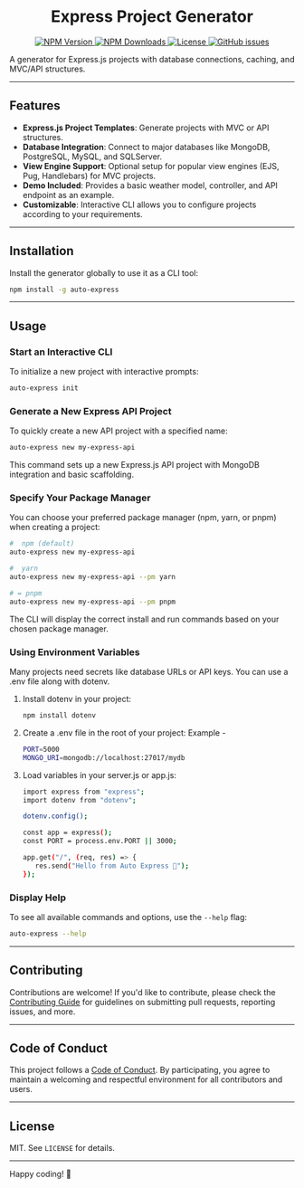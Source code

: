 <div align="center">

# Express Project Generator

<a href="https://www.npmjs.com/package/auto-express">
  <img src="https://img.shields.io/npm/v/auto-express?style=for-the-badge" alt="NPM Version">
</a>
<a href="https://www.npmjs.com/package/auto-express">
  <img src="https://img.shields.io/npm/dt/auto-express?style=for-the-badge" alt="NPM Downloads">
</a>
<a href="https://github.com/arya2004/auto-express/blob/main/LICENSE">
  <img src="https://img.shields.io/npm/l/auto-express?style=for-the-badge" alt="License">
</a>
<a href="https://github.com/arya2004/auto-express/issues">
  <img src="https://img.shields.io/github/issues/arya2004/auto-express?style=for-the-badge" alt="GitHub issues">
</a>

</div>

A generator for Express.js projects with database connections, caching, and MVC/API structures.

---

## Features

- **Express.js Project Templates**: Generate projects with MVC or API structures.
- **Database Integration**: Connect to major databases like MongoDB, PostgreSQL, MySQL, and SQLServer.
- **View Engine Support**: Optional setup for popular view engines (EJS, Pug, Handlebars) for MVC projects.
- **Demo Included**: Provides a basic weather model, controller, and API endpoint as an example.
- **Customizable**: Interactive CLI allows you to configure projects according to your requirements.

---

## Installation

Install the generator globally to use it as a CLI tool:

```bash
npm install -g auto-express
```

---

## Usage

### **Start an Interactive CLI**

To initialize a new project with interactive prompts:

```bash
auto-express init
```

### **Generate a New Express API Project**

To quickly create a new API project with a specified name:

```bash
auto-express new my-express-api
```

This command sets up a new Express.js API project with MongoDB integration and basic scaffolding.

### **Specify Your Package Manager**

You can choose your preferred package manager (npm, yarn, or pnpm) when creating a project:

```bash
#  npm (default)
auto-express new my-express-api

#  yarn
auto-express new my-express-api --pm yarn

# = pnpm
auto-express new my-express-api --pm pnpm
```

The CLI will display the correct install and run commands based on your chosen package manager.

### **Using Environment Variables**

Many projects need secrets like database URLs or API keys. You can use a .env file along with dotenv.

1. Install dotenv in your project:
   ```bash
   npm install dotenv
   ```
2. Create a .env file in the root of your project:
   Example -
   ```bash
   PORT=5000
   MONGO_URI=mongodb://localhost:27017/mydb
   ```
3. Load variables in your server.js or app.js:

   ```bash
   import express from "express";
   import dotenv from "dotenv";

   dotenv.config();

   const app = express();
   const PORT = process.env.PORT || 3000;

   app.get("/", (req, res) => {
      res.send("Hello from Auto Express 🚀");
   });
   ```

### **Display Help**

To see all available commands and options, use the `--help` flag:

```bash
auto-express --help
```

---

## Contributing

Contributions are welcome! If you'd like to contribute, please check the [Contributing Guide](CONTRIBUTING.md) for guidelines on submitting pull requests, reporting issues, and more.

---

## Code of Conduct

This project follows a [Code of Conduct](CODE_OF_CONDUCT.md). By participating, you agree to maintain a welcoming and respectful environment for all contributors and users.

---

## License

MIT. See `LICENSE` for details.

---

Happy coding! 🚀
